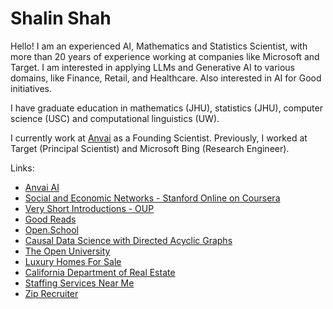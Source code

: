 # Shalin Shah

Hello! I am an experienced AI, Mathematics and Statistics Scientist, with more than 20 years of experience working at companies like Microsoft and Target. I am interested in applying LLMs and Generative AI to various domains, like Finance, Retail, and Healthcare. Also interested in AI for Good initiatives.

I have graduate education in mathematics (JHU), statistics (JHU), computer science (USC) and computational linguistics (UW).

I currently work at [Anvai](https://anvai.ai) as a Founding Scientist. Previously, I worked at Target (Principal Scientist) and Microsoft Bing (Research Engineer).

Links:
  * [Anvai AI](https://anvai.ai)
  * [Social and Economic Networks - Stanford Online on Coursera](https://www.coursera.org/learn/social-economic-networks)
  * [Very Short Introductions - OUP](https://academic.oup.com/very-short-introductions)
  * [Good Reads](https://www.goodreads.com/)
  * [Open.School](https://open.school)
  * [Causal Data Science with Directed Acyclic Graphs](https://www.udemy.com/course/causal-data-science/)
  * [The Open University](https://www.open.ac.uk)
  * [Luxury Homes For Sale](https://luxuryhomes.forsale)
  * [California Department of Real Estate](https://www.dre.ca.gov)
  * [Staffing Services Near Me](https://staffing.services)
  * [Zip Recruiter](https://www.ziprecruiter.com)

